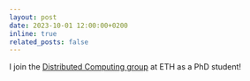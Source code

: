 ```yaml
---
layout: post
date: 2023-10-01 12:00:00+0200
inline: true
related_posts: false
---
```


I join the [Distributed Computing group](https://disco.ethz.ch) at ETH as a PhD student!

